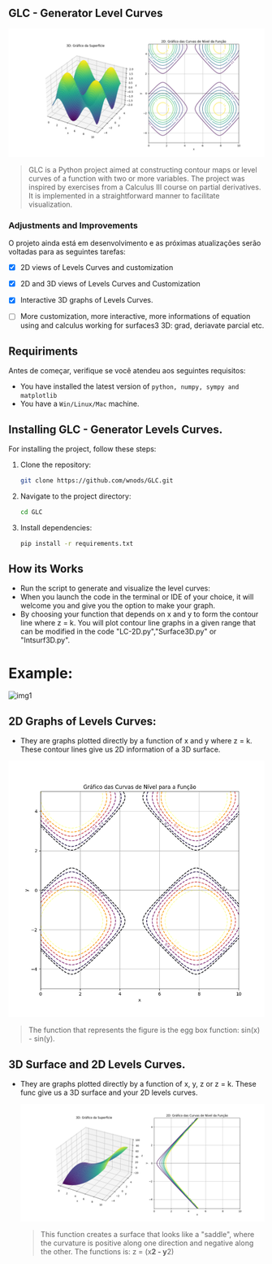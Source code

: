## GLC - Generator Level Curves

<img src="GLC/graphs/graph3.png" alt="img1">

> GLC is a Python project aimed at constructing contour maps or level curves of a function with two or more variables. The project was inspired by exercises from a Calculus III course on partial derivatives. It is implemented in a straightforward manner to facilitate visualization.

### Adjustments and Improvements

O projeto ainda está em desenvolvimento e as próximas atualizações serão voltadas para as seguintes tarefas:

- [x] 2D views of Levels Curves and customization
- [x] 2D and 3D views of Levels Curves and Customization
- [x] Interactive 3D graphs of Levels Curves.
- [ ] More customization, more interactive, more informations of equation using and calculus working for surfaces3 3D: grad, deriavate parcial etc.


## Requiriments

Antes de começar, verifique se você atendeu aos seguintes requisitos:

- You have installed the latest version of `python, numpy, sympy and matplotlib`
- You have a `Win/Linux/Mac` machine.

##  Installing GLC - Generator Levels Curves.

For installing the project, follow these steps:

1. Clone the repository:
    ```bash
    git clone https://github.com/wnods/GLC.git
    ```
2. Navigate to the project directory:
    ```bash
    cd GLC
    ```
3. Install dependencies:
    ```bash
    pip install -r requirements.txt
    ```

## How its Works
- Run the script to generate and visualize the level curves:
- When you launch the code in the terminal or IDE of your choice, it will welcome you and give you the option to make your graph.
- By choosing your function that depends on x and y to form the contour line where z = k. You will plot contour line graphs in a given range that can be modified in the code "LC-2D.py","Surface3D.py" or "Intsurf3D.py".

# Example:

<img src="/GLC/graphs/examples/LC-2D_example.png" alt="img1">

## 2D Graphs of Levels Curves:
- They are graphs plotted directly by a function of x and y where z = k. These contour lines give us 2D information of a 3D surface.

 <img src="GLC/graphs/graph2.png" alt="img2">   

 > The function that represents the figure is the egg box function: sin(x) - sin(y).

## 3D Surface and 2D Levels Curves.

- They are graphs plotted directly by a function of x, y, z or z = k. These func give us a 3D surface and your 2D levels curves.

   <img src="GLC_3D/graphs/graph6.png" alt="img6">   

   > This function creates a surface that looks like a "saddle", where the curvature is positive along one direction and negative along the other. The functions is: z = (x**2 - y**2)
  


